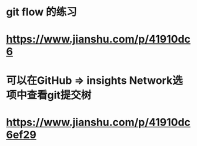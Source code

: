 # git flow 的练习
# https://www.jianshu.com/p/41910dc6

# 可以在GitHub => insights Network选项中查看git提交树
# https://www.jianshu.com/p/41910dc6ef29
